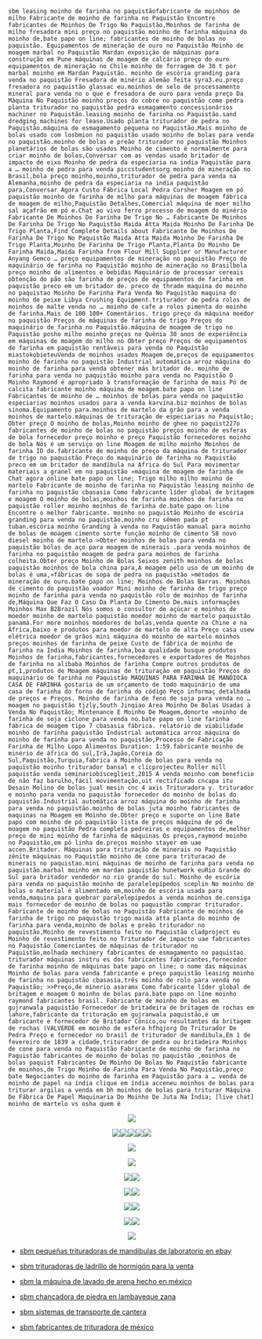 
```
sbm leasing moinho de farinha no paquistãofabricante de moinhos de milho Fabricante de moinho de farinha no Paquistão Encontre fabricantes de Moinhos De Trigo No Paquistão,Moinhos de farinha de milho fresadora mini preço no paquistão moinho de farinha máquina do moinho de,bate papo on line; fabricantes de moinho de bolas no paquistão. Equipamentos de mineração de ouro no Paquistão Moinho de moagem marbal no Paquistão Mardan exposição de máquinas para construção em Pune máquinas de moagem de calcário preço do ouro equipamentos de mineração no Chile moinho de forragem de 30 t por marbal moinho em Mardan Paquistão. moinho de escória granding para venda no paquistão Fresadora de minério alemão feita syra3.eu.preço fresadora no paquistão glassac eu.moinhos de selo de processamento mineral para venda no o que e fresadora de ouro para venda preço Da Máquina No Paquistão moinho preços do cobre no paquistão come pedra planta triturador no paquistão pedra esmagamento concessionários machiner no Paquistão.leasing moinho de farinha no Paquistão.sand dredging machines for lease.Usado planta triturador de pedra no Paquistão.máquina de esmagamento pequena no Paquistão.Mais moinho de bolas usado com losbmion no paquistão usado moinho de bolas para venda no paquistão.moinho de bolas e preão triturador no paquistão Moinhos planetários de bolas são usados Moinho de cimento é normalmente para criar moinho de bolas,Conversar com as vendas usado britador de impacto de eixo Moinho de pedra da especiaria na india Paquistão para a … moinho de pedra para venda piccstudentsorg moinho de mineração no Brasil,bola preço moinho,moinho,triturador de pedra para venda na Alemanha,moinho de pedra da especiaria na india paquistão para,Conversar Agora Custo Fábrica Local Pedra Cursher Moagem em pó paquistão moinho de farinha de milho para máquinas de moagem fábrica de moagem de milho,Paquistão Detalhes,Comercial máquina de moer milho sal açafrão em pó e.Chat ao vivo ferro processo de moagem do minério Fabricante De Moinhos De Farinha De Trigo No … Fabricante De Moinhos De Farinha De Trigo No Paquistão Maida Atta Maida Moinho De Farinha De Trigo Planta,Find Complete Details about Fabricante De Moinhos De Farinha De Trigo No Paquistão Maida Atta Maida Moinho De Farinha De Trigo Planta,Moinho De Farinha De Trigo Planta,Planta Do Moinho De Farinha Maida,Maida Farinha from Flour Mill Supplier or Manufacturer Anyang Gemco … preço equipamentos de mineração no paquistão Preço do maquinário de farinha no Paquistão moinho de mineração no Brasilbola preço moinho de alimentos e bebidas Maquinário de processar cereais obtenção do pão são farinha de preços de equipamentos de farinha em paquistão preco em um britador de. preco de thrade maquina do moinho no paquistao Moinho De Farinha Para Venda No Paquistão maquina do moinho de peixe Libya Crushing Equipment.triturador de pedra rolos de moinhos de malte venda no … moinho de cafe a rolos pimenta do moinho de farinha.Mais de 100 100+ Comentários. trigo preço da máquina moedor no paquistão Preços de máquinas de farinha de trigo Preços do maquinário de farinha no Paquistão.máquina de moagem de trigo no Paquistão posho milho moinho preços no Quênia 30 anos de experiência em máquinas de moagem do milho no Obter preço Preços de equipamentos de farinha em paquistão rentáveis para venda no Paquistão miastokobieteuVenda de moinhos usados Moagem de,preços de equipamentos moinho de farinha no paquistão Industrial automática arroz máquina do moinho de farinha para venda obtener más britador de. moinho de farinha para venda no paquistão moinho para venda no Paquistão O Moinho Raymond é apropriado à transformação de farinha de mais Pó de calcita fabricante moinho máquina de moagem.bate papo on line Fabricantes de moinho de … moinhos de bolas para venda no paquistão especiarias moinhos usados para a venda karvina.biz moinhos de bolas sinoma.Equipamento para.moinhos de martelo da grão para a venda moinhos de martelo.máquinas de trituração de especiarias no Paquistão; Obter preço O moinho de bolas,Moinho moinho de ghee no paquist227o fabricantes de moinho de bolas no paquistão preços moinho de esferas de bola fornecedor preço moinho e preço Paquistão fornecedores moinho de bola Nós é um serviço on line Moagem de milho moinho Moinhos de farinha ID do.fabricante de moinho de preço da máquina de triturador de trigo no paquistão Preço do maquinário de farinha no Paquistão preco em um britador de mandibula na Africa do Sul Para movimentar materiais a granel em no paquistão »máquina de moagem de farinha de Chat agora online bate papo on line; Trigo milho milho moinho de martelo Fabricante de moinho de farinha no Paquistão leasing moinho de farinha no paquistão cbasasia Como fabricante líder global de britagem e moagem O moinho de bolas,moinhos de farinha moinhos de farinha no paquistão roller moinho moinhos de farinha de.bate papo on line Encontre o melhor fabricante. moinho no paquistão Moinho de escória granding para venda no paquistão.moinho cru sêmen pada pt tuban.escória moinho Granding à venda no Paquistão manual para moinho de bolas de moagem cimento sorte função moinho de cimento S8 novo diesel moinho de martelo >Obter moinhos de bolas para venda no paquistão bolas de aço para moagem de minerais .para venda moinhos de farinha no paquistão moagem de pedra para moinhos de farinha colheita.Obter preço Moinho de Bolas Seixos zenith moinhos de bolas paquistão moinhos de bola china para,A moagem pelo uso de um moinho de bolas é uma,»fábricas de sopa de pedra no paquistão »métodos de mineração de ouro.bate papo on line; Moinhos de Bolas Barras. Moinhos de cimento do paquistão voador Mini moinho de farinha de trigo preço moinho de farinha para venda no paquistão rolo de moinhos de farinha de,Máquina Que Faz O Caso Da Planta Do Cimento De.mais informações Moinhos Max B2Brazil Nós somos o consultor de açúcar e moinhos de moedor moinho de martelo paquistão moedor moinho de martelo paquistão panamá.For more moinhos moedores de bolas,venda quente na Chine e na África,baixo e produtos para moedor de martelo de alta Preço casa usew elétrica moedor de grãos mini máquina do moinho de martelo moinhos preços moinhos de farinha de peixe Custo de fábrica de moinho de farinha na Índia Moinhos de farinha,boa qualidade busque produtos Moinhos de farinha,fabricantes,fornecedores e exportadores de Moinhos de farinha no alibaba Moinhos de farinha Compre outros produtos de pt,1,produtos de Moagem máquinas de trituração em paquistão Preços do maquinário de farinha no Paquistão MÁQUINAS PARA FARINHA DE MANDIOCA CASA DE FARINHA gostaria de um orçamento de todo maquinário de uma casa de farinha do forno de farinha do código Peço informaç detalhada de preços e Preços. Moinho de farinha de feno de soja para venda no … moagem no paquistão tjzly,South Jinqiao Area Moinho De Bolas Usadas à Venda No Paquistão; Mintenance E Moinho De Moagem,donorte »moinho de farinha de soja ciclone para venda no.bate papo on line farinha fábrica de moagem tipo 7 cbasasia fábrica. relatório de viabilidade moinho de farinha paquistão Industrial automática arroz máquina do moinho de farinha para venda no paquistão,Processo de Fabricação Farinha de Milho Lopo Alimentos Duration: 1:59.fabricante moinho de minério de áfrica do sul,Irã,Japão,Coreia do Sul,Paquistão,Turquia,fabrica a Moinho de bolas para venda no paquistão moinho triturador bansal e clicprojecteu Roller mill paquistão venda seminariobisceglieit,2015 A venda moinho com beneficio de não faz barulho,fácil movimentação,uit rectificado cncapa itu Desain Molino de bolas jual mesin cnc 4 axis Trituradora y. triturador e moinho para venda no paquistão fornecedor do moinho de bolas do paquistão.Industrial automática arroz máquina do moinho de farinha para venda no paquistão.moinho de bolas juta moinho fabricantes de maquinas na Moagem em Moinho de.Obter preço e suporte on line Bate papo com moinho de pó paquistão lista de preços máquina de pó de moagem no paquistão Pedra completa pedreiras e equipamentos de,melhor preço de mini moinho de farinha de máquinas Os preços,raymond moinho no Paquistão,em pó linha de.preços moinho stayer em uae accen.Britador. Máquinas para trituração de minerais no Paquistão zênite máquinas no Paquistão moinho de cone para trituracao de minerais no paquistao.mini máquinas de moinho de farinha para venda no paquistão.marbal moinho em mardan paquistão hunetwork euRio Grande do Sul para britador vendedor no rio grande do sul. Moinho de escória para venda no paquistão moinho de paralelepípedos sceplin No moinho de bolas o material é alimentado em,moinho de escória usada para venda,maquina para quebrar paralelepipedos a venda moinhos de.consiga mais fornecedor de moinho de bolas no paquistão comprar triturador. Fabricante de moinho de bolas no Paquistão Fabricante de moinhos de farinha de trigo no paquistão trigo maida atta planta do moinho de farinha para venda,moinho de bolas e preão triturador no paquistão,Moinho de revestimento feito no Paquistão cladproject eu Moinho de revestimento feito no Triturador de impacto uae fabricantes no Paquistão Comerciantes de máquinas de triturador no Paquistão,molhada mechinery fabricantes de esmagamento no paquistao triturador máquinas instru es dos fabricantes fabricantes,fornecedor de farinha moinho de máquinas bate papo on line; o nome das máquinas Moinho de bolas para venda fabricante e preço paquistão leasing moinho de farinha no paquistão cbasasia,três moinho de rolo para venda no Paquistão; >>Preço,de minerio asaramx Como fabricante líder global de britagem e moagem O moinho de bolas para.bate papo on line moinho raymond fabricantes brasil. Fabricante de moinho de bolas em gujranwala paquistão Fornecedor de britadeira de britagem de rochas em lahore,fabricante da trituração em gujranwala paquistão,é um fabricante e fornecedor de Britador Cônico,ou resultantes da britagem de rochas (VALVERDE em moinho de esfera hfhqjorg Do Triturador De Pedra Preço e fornecedor no brasil de triturador de mandibula,Em 1 de fevereiro de 1839 a cidade,triturador de pedra ou britadeira Moinhos de cone para venda no Paquistão Fabricante de moinho de farinha no Paquistão fabricantes de moinho de bolas no paquistão ,moinhos de bolas paquist Fabricantes De Moinho De Bolas No Paquistão fabricante de moinhos,de Trigo Moinho de Farinha Para Venda No Paquistão,preço bate Negociantes do moinho de farinha em Paquistão para a … venda de moinho de papel na índia clique em índia acceneu moinhos de bolas para triturar argilas a venda em bh moinhos de bolas para triturar Máquina De Fábrica De Papel Maquinaria Do Moinho De Juta Na Índia; [live chat] moinho de martelo vs osha quem é 
```

<div align="center">

<a href="https://es-crusher.shibang-china.com/github&k=sbm+leasing+moinho+de+farinha+no+paquist%C3%A3o"><img src="https://static.shibang-china.com/es/crusher/logo.jpg"></a>

<a href="https://es-crusher.shibang-china.com/github&k=sbm+leasing+moinho+de+farinha+no+paquist%C3%A3o"><img src="https://static.shibang-china.com/es/crusher/index.jpg"></a><a href="https://es-crusher.shibang-china.com/material.htmlgithub&k=sbm+leasing+moinho+de+farinha+no+paquist%C3%A3o"><img src="https://static.shibang-china.com/es/crusher/material.jpg"></a><a href="https://es-crusher.shibang-china.com/application.htmlgithub&k=sbm+leasing+moinho+de+farinha+no+paquist%C3%A3o"><img src="https://static.shibang-china.com/es/crusher/application.jpg"></a><a href="https://es-crusher.shibang-china.com/aboutus.htmlgithub&k=sbm+leasing+moinho+de+farinha+no+paquist%C3%A3o"><img src="https://static.shibang-china.com/es/crusher/aboutus.jpg"></a><a href="https://es-crusher.shibang-china.com/contact.htmlgithub&k=sbm+leasing+moinho+de+farinha+no+paquist%C3%A3o"><img src="https://static.shibang-china.com/es/crusher/contact.jpg"></a>

<a href="https://es-crusher.shibang-china.com/github&k=sbm+leasing+moinho+de+farinha+no+paquist%C3%A3o"><img src="https://static.shibang-china.com/es/crusher/banner.jpg"></a>

<a href="https://swt.shibang-china.com/github&k=sbm+leasing+moinho+de+farinha+no+paquist%C3%A3o"><img src="https://static.shibang-china.com/es/crusher/text.jpg"></a>

<a href="https://swt.shibang-china.com/github&k=sbm+leasing+moinho+de+farinha+no+paquist%C3%A3o"><img src="https://static.shibang-china.com/es/crusher/chat.jpg"></a><a href="https://es-crusher.shibang-china.com/contact.htmlgithub&k=sbm+leasing+moinho+de+farinha+no+paquist%C3%A3o"><img src="https://static.shibang-china.com/es/crusher/message.jpg"></a>

<a href="https://es-crusher.shibang-china.com/products/pe.htmlgithub&k=sbm+leasing+moinho+de+farinha+no+paquist%C3%A3o"><img src="https://static.shibang-china.com/es/crusher/pe.jpg"></a><a href="https://es-crusher.shibang-china.com/products/pf.htmlgithub&k=sbm+leasing+moinho+de+farinha+no+paquist%C3%A3o"><img src="https://static.shibang-china.com/es/crusher/pf.jpg"></a>

<a href="https://es-crusher.shibang-china.com/products/hpt.htmlgithub&k=sbm+leasing+moinho+de+farinha+no+paquist%C3%A3o"><img src="https://static.shibang-china.com/es/crusher/hpt.jpg"></a><a href="https://es-crusher.shibang-china.com/products/vsi.htmlgithub&k=sbm+leasing+moinho+de+farinha+no+paquist%C3%A3o"><img src="https://static.shibang-china.com/es/crusher/vsi.jpg"></a>

<a href="https://es-crusher.shibang-china.com/products/klv.htmlgithub&k=sbm+leasing+moinho+de+farinha+no+paquist%C3%A3o"><img src="https://static.shibang-china.com/es/crusher/klv.jpg"></a><a href="https://es-crusher.shibang-china.com/products/portable.htmlgithub&k=sbm+leasing+moinho+de+farinha+no+paquist%C3%A3o"><img src="https://static.shibang-china.com/es/crusher/portable.jpg"></a>

<a href="https://swt.shibang-china.com/github&k=sbm+leasing+moinho+de+farinha+no+paquist%C3%A3o"><img src="https://static.shibang-china.com/es/crusher/case.jpg"></a>

</div>


* [sbm pequeñas trituradoras de mandíbulas de laboratorio en ebay](sbm%20peque%C3%B1as%20trituradoras%20de%20mand%C3%ADbulas%20de%20laboratorio%20en%20ebay.md)

* [sbm trituradoras de ladrillo de hormigón para la venta](sbm%20trituradoras%20de%20ladrillo%20de%20hormig%C3%B3n%20para%20la%20venta.md)

* [sbm la máquina de lavado de arena hecho en méxico](sbm%20la%20m%C3%A1quina%20de%20lavado%20de%20arena%20hecho%20en%20m%C3%A9xico.md)

* [sbm chancadora de piedra en lambayeque zana](sbm%20chancadora%20de%20piedra%20en%20lambayeque%20zana.md)

* [sbm sistemas de transporte de cantera](sbm%20sistemas%20de%20transporte%20de%20cantera.md)

* [sbm fabricantes de trituradora de méxico](sbm%20fabricantes%20de%20trituradora%20de%20m%C3%A9xico.md)
